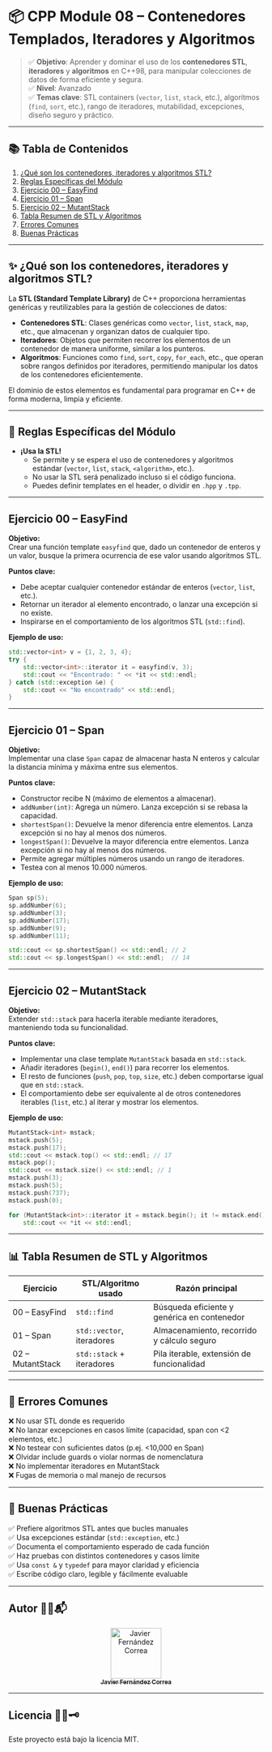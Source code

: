 # 📦 CPP Module 08 – Contenedores Templados, Iteradores y Algoritmos

> ✅ **Objetivo**: Aprender y dominar el uso de los **contenedores STL**, **iteradores** y **algoritmos** en C++98, para manipular colecciones de datos de forma eficiente y segura.  
> ✅ **Nivel**: Avanzado  
> ✅ **Temas clave**: STL containers (`vector`, `list`, `stack`, etc.), algoritmos (`find`, `sort`, etc.), rango de iteradores, mutabilidad, excepciones, diseño seguro y práctico.

---

## 📚 Tabla de Contenidos

1. [¿Qué son los contenedores, iteradores y algoritmos STL?](#-qué-son-los-contenedores-iteradores-y-algoritmos-stl)
2. [Reglas Específicas del Módulo](#-reglas-específicas-del-módulo)
3. [Ejercicio 00 – EasyFind](#ejercicio-00--easyfind)
4. [Ejercicio 01 – Span](#ejercicio-01--span)
5. [Ejercicio 02 – MutantStack](#ejercicio-02--mutantstack)
6. [Tabla Resumen de STL y Algoritmos](#-tabla-resumen-de-stl-y-algoritmos)
7. [Errores Comunes](#-errores-comunes)
8. [Buenas Prácticas](#-buenas-prácticas)

---

## ✨ ¿Qué son los contenedores, iteradores y algoritmos STL?

La **STL (Standard Template Library)** de C++ proporciona herramientas genéricas y reutilizables para la gestión de colecciones de datos:

- **Contenedores STL**: Clases genéricas como `vector`, `list`, `stack`, `map`, etc., que almacenan y organizan datos de cualquier tipo.
- **Iteradores**: Objetos que permiten recorrer los elementos de un contenedor de manera uniforme, similar a los punteros.
- **Algoritmos**: Funciones como `find`, `sort`, `copy`, `for_each`, etc., que operan sobre rangos definidos por iteradores, permitiendo manipular los datos de los contenedores eficientemente.

El dominio de estos elementos es fundamental para programar en C++ de forma moderna, limpia y eficiente.

---

## 🔸 Reglas Específicas del Módulo

- **¡Usa la STL!**  
  - Se permite y se espera el uso de contenedores y algoritmos estándar (`vector`, `list`, `stack`, `<algorithm>`, etc.).
  - No usar la STL será penalizado incluso si el código funciona.
  - Puedes definir templates en el header, o dividir en `.hpp` y `.tpp`.

---

## Ejercicio 00 – **EasyFind**

**Objetivo:**  
Crear una función template `easyfind` que, dado un contenedor de enteros y un valor, busque la primera ocurrencia de ese valor usando algoritmos STL.

**Puntos clave:**
- Debe aceptar cualquier contenedor estándar de enteros (`vector`, `list`, etc.).
- Retornar un iterador al elemento encontrado, o lanzar una excepción si no existe.
- Inspirarse en el comportamiento de los algoritmos STL (`std::find`).

**Ejemplo de uso:**
```cpp
std::vector<int> v = {1, 2, 3, 4};
try {
    std::vector<int>::iterator it = easyfind(v, 3);
    std::cout << "Encontrado: " << *it << std::endl;
} catch (std::exception &e) {
    std::cout << "No encontrado" << std::endl;
}
```

---

## Ejercicio 01 – **Span**

**Objetivo:**  
Implementar una clase `Span` capaz de almacenar hasta N enteros y calcular la distancia mínima y máxima entre sus elementos.

**Puntos clave:**
- Constructor recibe N (máximo de elementos a almacenar).
- `addNumber(int)`: Agrega un número. Lanza excepción si se rebasa la capacidad.
- `shortestSpan()`: Devuelve la menor diferencia entre elementos. Lanza excepción si no hay al menos dos números.
- `longestSpan()`: Devuelve la mayor diferencia entre elementos. Lanza excepción si no hay al menos dos números.
- Permite agregar múltiples números usando un rango de iteradores.
- Testea con al menos 10.000 números.

**Ejemplo de uso:**
```cpp
Span sp(5);
sp.addNumber(6);
sp.addNumber(3);
sp.addNumber(17);
sp.addNumber(9);
sp.addNumber(11);

std::cout << sp.shortestSpan() << std::endl; // 2
std::cout << sp.longestSpan() << std::endl;  // 14
```

---

## Ejercicio 02 – **MutantStack**

**Objetivo:**  
Extender `std::stack` para hacerla iterable mediante iteradores, manteniendo toda su funcionalidad.

**Puntos clave:**
- Implementar una clase template `MutantStack` basada en `std::stack`.
- Añadir iteradores (`begin()`, `end()`) para recorrer los elementos.
- El resto de funciones (`push`, `pop`, `top`, `size`, etc.) deben comportarse igual que en `std::stack`.
- El comportamiento debe ser equivalente al de otros contenedores iterables (`list`, etc.) al iterar y mostrar los elementos.

**Ejemplo de uso:**
```cpp
MutantStack<int> mstack;
mstack.push(5);
mstack.push(17);
std::cout << mstack.top() << std::endl; // 17
mstack.pop();
std::cout << mstack.size() << std::endl; // 1
mstack.push(3);
mstack.push(5);
mstack.push(737);
mstack.push(0);

for (MutantStack<int>::iterator it = mstack.begin(); it != mstack.end(); ++it)
    std::cout << *it << std::endl;
```

---

## 📊 Tabla Resumen de STL y Algoritmos

| Ejercicio            | STL/Algoritmo usado            | Razón principal                           |
|----------------------|-------------------------------|-------------------------------------------|
| 00 – EasyFind        | `std::find`                   | Búsqueda eficiente y genérica en contenedor|
| 01 – Span            | `std::vector`, iteradores     | Almacenamiento, recorrido y cálculo seguro |
| 02 – MutantStack     | `std::stack` + iteradores     | Pila iterable, extensión de funcionalidad  |

---

## 🔹 Errores Comunes

❌ No usar STL donde es requerido  
❌ No lanzar excepciones en casos límite (capacidad, span con <2 elementos, etc.)  
❌ No testear con suficientes datos (p.ej. <10,000 en Span)  
❌ Olvidar include guards o violar normas de nomenclatura  
❌ No implementar iteradores en MutantStack  
❌ Fugas de memoria o mal manejo de recursos

---

## 🔹 Buenas Prácticas

✅ Prefiere algoritmos STL antes que bucles manuales  
✅ Usa excepciones estándar (`std::exception`, etc.)  
✅ Documenta el comportamiento esperado de cada función  
✅ Haz pruebas con distintos contenedores y casos límite  
✅ Usa `const &` y `typedef` para mayor claridad y eficiencia  
✅ Escribe código claro, legible y fácilmente evaluable

---

## Autor 🤝💡📬

<div align="center">
  <a href="https://github.com/jfercode">
    <img src="https://github.com/jfercode.png" width="100px" alt="Javier Fernández Correa" />
    <br />
    <sub><b>Javier Fernández Correa</b></sub>
  </a>
</div>

---

## Licencia 📜✅🗝️

Este proyecto está bajo la licencia MIT.
